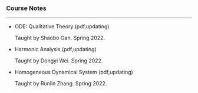 ### Course Notes

------

- ODE: Qualitative Theory (pdf,updating)

  Taught by Shaobo Gan. Spring 2022.

- Harmonic Analysis (pdf,updating)

  Taught by Dongyi Wei. Spring 2022.

- Homogeneous Dynamical System (pdf,updating)

  Taught by Runlin Zhang. Spring 2022.
